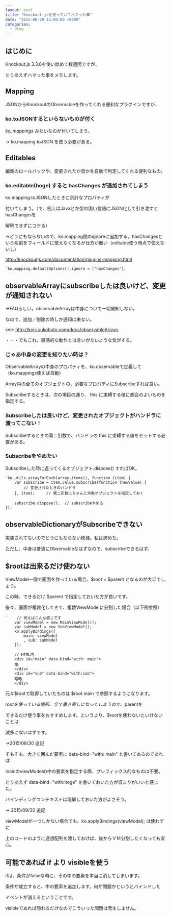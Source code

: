 ```yaml
---
layout: post
title: "Knockout.jsを使っていてハマった事"
date: "2015-08-29 15:00:00 +0900"
categories: 
  - blog
---
```

## はじめに

Knockout.js 3.3.0を使い始めて数週間ですが、  

とりあえずハマった事をメモします。  

## Mapping

JSONからKnockoutのObservableを作ってくれる便利なプラグインですが…  

### ko.toJSONするといらないものが付く

*ko_mappings* みたいなのが付いてしまう。  

→ ko.mapping.toJSON を使う必要がある。  

## Editables

編集のロールバックや、変更されたか否かを自動で判定してくれる便利なもの。  

### ko.editable(hoge) すると hasChanges が追加されてしまう

ko.mapping.toJSONしたときに余計なプロパティが  

付いてしまう。（で、例えばJavaとか型の固い言語にJSON化して引き渡すとhasChangesを  

解釈できずにコケる）  

→どうにもならないので、ko.mapping側のignoreに追加する。hasChangesという名前をフィールドに使えなくなるが仕方が無い（editable使う時点で使えないし）  


<a href="http://knockoutjs.com/documentation/plugins-mapping.html">http://knockoutjs.com/documentation/plugins-mapping.html  

```
`ko.mapping.defaultOptions().ignore = ["hasChanges"];
````

## observableArrayにsubscribeしたは良いけど、変更が通知されない

→FAQらしい。observableArrayは中身について一切関知しない。  

なので、追加／削除の時しか通知は来ない。  

see: <a href="http://kojs.sukobuto.com/docs/observableArrays">http://kojs.sukobuto.com/docs/observableArrays  

・・・でもこれ、直感的な動作とは言いがたいような気がする。  

### じゃあ中身の変更を知りたい時は？

ObservableArrayの中身のプロパティを、ko.observableで定義して（ko.mappings使えば自動）  

Array内の全てのオブジェクトの、必要なプロパティにSubscribeすれば良い。  

Subscribeするときは、次の項目の通り、 this に束縛する値に都合のよいものを指定する。  

### Subscribeしたは良いけど、変更されたオブジェクトがハンドラに渡ってこない！

Subscribeするときの第二引数で、ハンドラの this に束縛する値をセットする必要がある。  

### Subscribeをやめたい

Subscribeした時に返ってくるオブジェクト.dispose() すればOK。  

```
`ko.utils.arrayForEach(array.items(), function (item) {
	var subscribe = item.value.subscribe(function (newValue) {
		// 変更されたときのハンドラ
	}, item);     // 第二引数にちゃんと対象オブジェクトを指定しておく
	
	subscribe.dispose();  // subscribeやめる
});
````

## observableDictionaryがSubscribeできない

実装されてないのでどうにもならない模様。私は諦めた。  

ただし、中身は普通にObservableなはずなので、subscribeできるはず。  

## $rootは出来るだけ使わない

ViewModel一個で画面を作っている場合、$root = $parent となるのが大半でしょう。  

この時、できるだけ $parent で指定しておいた方が良いです。  

後々、画面が複雑化してきて、複数ViewModelに分割した場合（以下例参照）  

```
`    // 例えばこんな感じです
    var viewModel = new MainViewModel();
    var subModel = new SubViewModel();
    ko.applyBindings({
        main: viewModel
        , sub: subModel
    });
    
    // HTML内
    <div id="main" data-bind="with: main">
    略
    </div>
    <div id="sub" data-bind="with:sub">
    略略
    </div>
````


元々$rootで取得していたものは $root.main で参照するようになります。  

$rootを使っている箇所、全て書き直しになってしまうので、$parentを  

できるだけ使う事をおすすめします。というより、$rootを使わないといけないことは  

滅多にないはずです。  


→2015/08/30 追記  

そもそも、大きく囲んだ要素に data-bind="with: main" と書いてあるのであれば  

mainのviewModelの中の要素を指定する際、プレフィックス的なものは不要。  

とりあえず data-bind="with:hoge" を書いておいた方が収まりがいいと感じた。  

バインディングコンテキストは理解しておいた方がよさそう。  


-> 2015/09/30 追記  

viewModelが一つしかない場合でも、ko.applyBindings(viewModel); は使わずに  

上のコードのように連想配列を渡しておけば、後からＶＭ分割したくなっても安心。  

## 可能であれば if より visibleを使う

ifは、条件がfalseな時に、その中の要素を本当に消してしまいます。  

条件が成立すると、中の要素を追加します。何が問題かというとバインドした  

イベントが消えるということです。  

visibleであれば隠れるだけなのでこういった問題は発生しません。  

